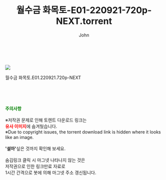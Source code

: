 ﻿---
layout: post
title:  "    월수금 화목토-E01-220921-720p-NEXT.torrent"
author: John
categories: [ 드라마 ]
tags: [  ]
image: https://torrentrj54.com/uploadfile/full/7af11f81c7b4d54d174d37110cbb2ec87a12aa91.jpg 
description: "    월수금 화목토-E01-220921-720p-NEXT torrent 정보 공유"
toc: true
toc_sticky: true
---

<br>
<p><img src="https://torrentrj54.com/uploadfile/full/7af11f81c7b4d54d174d37110cbb2ec87a12aa91.jpg"/></p>
 월수금 화목토.E01.220921.720p-NEXT  
    
<br><br><br>
<p data-ke-size="size16"><b><span style="color: green;">주의사항</span></b><br /><br />※저작권 문제로 인해 토렌트 다운로드 링크는<br /><b><span style="color: red;">유사 이미지</span></b>에 숨겨뒀습니다.<br />※Due to copyright issues, the torrent download link is hidden where it looks like an image.<br /><br /><b>'설마'</b>싶은 것까지 확인해 보세요.<br /><br />숨김링크 클릭 시 마그넷 나타나지 않는 것은<br />저작권으로 인한 링크만료 자료로<br />1시간 간격으로 봇에 의해 마그넷 주소 갱신됩니다.</p>
